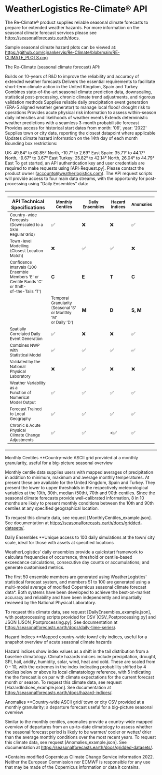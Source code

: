 # WeatherLogistics Re-Climate® API

The Re-Climate® product supplies reliable seasonal climate forecasts to prepare for extended weather hazards. For more information on the seasonal climate forecast services please see https://seasonalforecasts.earth/docs.

Sample seasonal climate hazard plots can be viewed at: https://github.com/cjnankervis/Re-Climate/blob/main/RE-CLIMATE_PLOTS.png

The Re-Climate (seasonal climate forecast) API:

Builds on 10-years of R&D to improve the reliability and accuracy of extended weather forecasts
Delivers the essential requirements to facilitate short-term climate action in the United Kingdom, Spain and Turkey
Combines state-of-the-art seasonal climate prediction data, downscaling, statistical post-processing, chronic climate trend adjustments, and rigorous validation methods
Supplies reliable daily precipitation event generation (ERA-5 aligned weather generator) to manage local flood/ drought risk to operations
Provides acute physical risk information to assess within-season daily intensities and likelihoods of weather events
Extends deterministic weather predictions with a seamless 3-month probabilistic forecast
Provides access for historical start dates from month: '09', year: '2022'
Supplies town or city data, reporting the closest datapoint where applicable
Updates climate hazard information on the 14th day of each month
Bounding box restrictions:

UK: 49.84° to 60.85° North, -10.7° to 2.69° East
Spain: 35.71° to 44.17° North, -9.67° to 3.67° East
Turkey: 35.82° to 42.14° North, 26.04° to 44.79° East
To get started, an API authentication key and user credentials are required to make requests using [API-Request.py]. Please contact the product owner (accounts@weatherlogistics.com). The API request scripts will provide access to four main data streams, with the opportunity for post-processing using "Daily Ensembles" data:

<table>
  <tr><center><td width="50%">

|API Technical<br />Specifications | <sub>Monthly Centiles</sub> | <sub>Daily Ensembles</sub> | <sub>Hazard Indices</sub> | <sub>Anomalies</sub> |
| ------------- | ------------- | ------------- | ------------- | ------------- |
| <sub>Country-wide Forecasts<br /> (Downscaled to a 5km<br /> Regular Grid)</sub> | :white_check_mark: | :x: | :x: | :white_check_mark: |
| <sub>Town-level Modelling<br /> (Closest Location Match)</sub> | :x: | :white_check_mark: | :white_check_mark: | :x: |
| <sub>Confidence Intervals (100<br /> Ensemble Members  'E' or<br /> Centile Bands 'C' or Shift-<br />of-the-Tails 'T')</sub> | <b>C</b> | <b>E</b> | <b>T</b> | <b>C</b> |
    | <sub>Temporal Granularity<br /> (Seasonal 'S' or Monthly 'M'<br /> or Daily 'D')</sub> | <b>M</b> | <b>D</b> | <b>S, M</b> | <b>M</b> |
| <sub>Spatially Correlated Daily<br /> Event Generation</sub> | :white_check_mark: | :x: | :x: | :white_check_mark: |
| <sub>Combines NWP with<br /> Statistical Model</sub> | :white_check_mark: | :white_check_mark: | :white_check_mark: | :white_check_mark: |
| <sub>Validated by the National<br /> Physical Laboratory</sub> | :x: | :white_check_mark: | :x: | :x: |
| <sub>Weather Variability as a<br /> Function of Numerical<br /> Model Output</sub> | :white_check_mark: | :white_check_mark: | :white_check_mark: | :white_check_mark: |
| <sub>Forecast Trained<br /> to Local Geography</sub> | :white_check_mark: | :white_check_mark: | :white_check_mark: | :white_check_mark: | :white_check_mark: |
| <sub>Chronic & Acute Physical<br /> Climate Change<br /> Adjustments</sub> | :white_check_mark: | :white_check_mark: | <:white_check_mark: | :white_check_mark: |

  </td></center></tr>
</table>

Monthly Centiles
**Country-wide ASCII grid provided at a monthly granularity, useful for a big-picture seasonal overview

Monthly centile data supplies users with mapped averages of precipitation in addition to minimum, maximum and average monthly temperatures. At present these are available for the United Kingdom, Spain and Turkey. They present the lower to upper thresholds in the respectively meteorological variables at the 10th, 30th, median (50th), 70th and 90th centiles. Since the seasonal climate forecasts provide well-calibrated information, 8 in 10 months are likely to present monthly conditions between the 10th and 90th centiles at any specified geographical location.

To request this climate data, see request [MonthlyCentiles_example.json]. See documentation at https://seasonalforecasts.earth/docs/gridded-datasets/.

Daily Ensembles
**Unique access to 100 daily simulations at the town/ city scale, ideal for those with assets at specified locations

WeatherLogistics' daily ensembles provide a quickstart framework to calculate frequencies of occurrence, threshold or centile-based exceedance calculations, consecutive day counts or accumulations; and generate customised metrics.

The first 50 ensemble members are generated using WeatherLogistics' statistical forecast system, and members 51 to 100 are generated using a multi-model average of modified Copernicus seasonal climate forecast data*. Both systems have been developed to achieve the best-on-market accuracy and reliability and have been independently and impartially reviewed by the National Physical Laboratory.

To request this climate data, see request [DailyEnsembles_example.json], with postprocessing scripts provided for CSV [CSV_Postprocessing.py] and JSON [JSON_Postprocessing.py]. See documentation at https://seasonalforecasts.earth/docs/daily-time-series/.

Hazard Indices
**Mapped country-wide town/ city indices, useful for a snapshot overview of acute seasonal climate hazards

Hazard indices show index values as a shift in the tail distribution from a baseline climatology. Climate hazards indices include precipitation, drought, SPI, hail, aridity, humidity, solar, wind, heat and cold. These are scaled from 0 - 10, with the extremes in the index indicating probability shifted by 4 deciles below or above its local climatatology reference, with 5 indicating the the forecast is on par with climate expectations for the current forecast month or season. To request this climate data, see request [HazardIndices_example.json]. See documentation at https://seasonalforecasts.earth/docs/hazard-indices/.

Anomalies
**Country-wide ASCII grid/ town or city CSV provided at a monthly granularity; a departure forecast useful for a big-picture seasonal overview

Similar to the monthly centiles, anomalies provide a country-wide mapped overview of departures from an up-to-date climatology to assess whether the seasonal forecast period is likely to be warmer/ cooler or wetter/ drier than the average monthly conditions over the most recent years. To request this climate data, see request [Anomalies_example.json]. See documentation at https://seasonalforecasts.earth/docs/gridded-datasets/.

*Contains modified Copernicus Climate Change Service information 2022. Neither the European Commission nor ECMWF is responsible for any use that may be made of the Copernicus information or data it contains.
